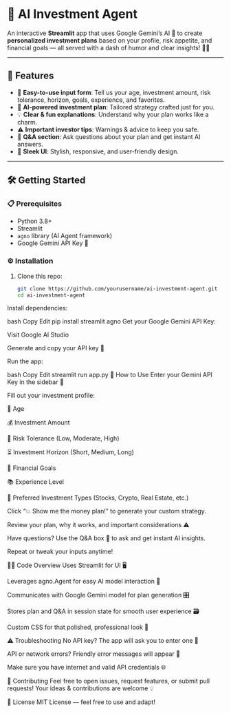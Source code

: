 # 💸 AI Investment Agent

An interactive **Streamlit** app that uses Google Gemini’s AI 🤖 to create **personalized investment plans** based on your profile, risk appetite, and financial goals — all served with a dash of humor and clear insights! 🎯✨

---

## 🚀 Features

- 🧩 **Easy-to-use input form**: Tell us your age, investment amount, risk tolerance, horizon, goals, experience, and favorites.
- 🤖 **AI-powered investment plan**: Tailored strategy crafted just for you.
- 💡 **Clear & fun explanations**: Understand why your plan works like a charm.
- ⚠️ **Important investor tips**: Warnings & advice to keep you safe.
- 💬 **Q&A section**: Ask questions about your plan and get instant AI answers.
- 🎨 **Sleek UI**: Stylish, responsive, and user-friendly design.

---

## 🛠️ Getting Started

### 📋 Prerequisites

- Python 3.8+
- Streamlit
- `agno` library (AI Agent framework)
- Google Gemini API Key 🔑

### ⚙️ Installation

1. Clone this repo:

   ```bash
   git clone https://github.com/yourusername/ai-investment-agent.git
   cd ai-investment-agent
Install dependencies:

bash
Copy
Edit
pip install streamlit agno
Get your Google Gemini API Key:

Visit Google AI Studio

Generate and copy your API key 🔐

Run the app:

bash
Copy
Edit
streamlit run app.py
🎯 How to Use
Enter your Gemini API Key in the sidebar 🔑

Fill out your investment profile:

🎂 Age

💰 Investment Amount

🎢 Risk Tolerance (Low, Moderate, High)

⏳ Investment Horizon (Short, Medium, Long)

🎯 Financial Goals

📚 Experience Level

🧺 Preferred Investment Types (Stocks, Crypto, Real Estate, etc.)

Click “💥 Show me the money plan!” to generate your custom strategy.

Review your plan, why it works, and important considerations ⚠️

Have questions? Use the Q&A box 💬 to ask and get instant AI insights.

Repeat or tweak your inputs anytime!

🧑‍💻 Code Overview
Uses Streamlit for UI 🖥️

Leverages agno.Agent for easy AI model interaction 🤖

Communicates with Google Gemini model for plan generation 🎛️

Stores plan and Q&A in session state for smooth user experience 🗃️

Custom CSS for that polished, professional look 🎨

⚠️ Troubleshooting
No API key? The app will ask you to enter one 🔐

API or network errors? Friendly error messages will appear 🚨

Make sure you have internet and valid API credentials 🌐

🤝 Contributing
Feel free to open issues, request features, or submit pull requests!
Your ideas & contributions are welcome 💡

📄 License
MIT License — feel free to use and adapt!
